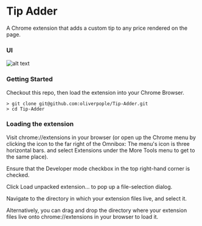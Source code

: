 # Tip Adder
A Chrome extension that adds a custom tip to any price rendered on the page.

### UI
![alt text](https://raw.githubusercontent.com/oliverpople/Tip_Adder/master/nandos_screenshot.png)

### Getting Started
Checkout this repo, then load the extension into your Chrome Browser.

```
> git clone git@github.com:oliverpople/Tip-Adder.git
> cd Tip-Adder
```

### Loading the extension 

Visit chrome://extensions in your browser (or open up the Chrome menu by clicking the icon to the far right of the Omnibox:  The menu's icon is three horizontal bars. and select Extensions under the More Tools menu to get to the same place).

Ensure that the Developer mode checkbox in the top right-hand corner is checked.

Click Load unpacked extension… to pop up a file-selection dialog.

Navigate to the directory in which your extension files live, and select it.

Alternatively, you can drag and drop the directory where your extension files live onto chrome://extensions in your browser to load it.
